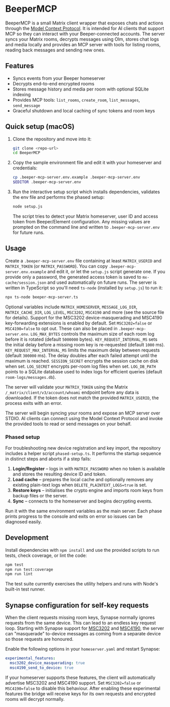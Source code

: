# BeeperMCP

BeeperMCP is a small Matrix client wrapper that exposes chats and actions through the [Model Context Protocol](https://github.com/openai/modelcontextprotocol). It is intended for AI clients that support MCP so they can interact with your Beeper-connected accounts. The server syncs your Matrix rooms, decrypts messages using Olm, stores chat logs and media locally and provides an MCP server with tools for listing rooms, reading back messages and sending new ones.

## Features

- Syncs events from your Beeper homeserver
- Decrypts end-to-end encrypted rooms
- Stores message history and media per room with optional SQLite indexing
- Provides MCP tools: `list_rooms`, `create_room`, `list_messages`, `send_message`
- Graceful shutdown and local caching of sync tokens and room keys

## Quick setup (macOS)

1. Clone the repository and move into it:

   ```bash
   git clone <repo-url>
   cd BeeperMCP
   ```

2. Copy the sample environment file and edit it with your homeserver and credentials:

   ```bash
   cp .beeper-mcp-server.env.example .beeper-mcp-server.env
   $EDITOR .beeper-mcp-server.env
   ```

3. Run the interactive setup script which installs dependencies, validates the env file and performs the phased setup:

   ```bash
   node setup.js
   ```

   The script tries to detect your Matrix homeserver, user ID and access token from Beeper/Element configuration. Any missing values are prompted on the command line and written to `.beeper-mcp-server.env` for future runs.

## Usage

Create a `.beeper-mcp-server.env` file containing at least `MATRIX_USERID` and `MATRIX_TOKEN` (or `MATRIX_PASSWORD`). You can copy `.beeper-mcp-server.env.example` and edit it, or let the `setup.js` script generate one. If you provide only a password, the generated access token is saved to `mx-cache/session.json` and used automatically on future runs. The server is written in TypeScript so you'll need `ts-node` (installed by `setup.js`) to run it:

```bash
npx ts-node beeper-mcp-server.ts
```

Optional variables include `MATRIX_HOMESERVER`, `MESSAGE_LOG_DIR`, `MATRIX_CACHE_DIR`, `LOG_LEVEL`, `MSC3202`, `MSC4190` and more (see the source file for details). Support for the MSC3202 device-masquerading and MSC4190 key-forwarding extensions is enabled by default. Set `MSC3202=false` or `MSC4190=false` to opt out. These can also be placed in `.beeper-mcp-server.env`.
`LOG_MAX_BYTES` controls the maximum size of each room log before it is rotated (default `5000000` bytes).
`KEY_REQUEST_INTERVAL_MS` sets the initial delay before a missing room key is re-requested (default `1000` ms). `KEY_REQUEST_MAX_INTERVAL_MS` limits the maximum delay between requests (default `300000` ms). The delay doubles after each failed attempt until the maximum is reached.
`SESSION_SECRET` encrypts the session cache on disk when set.
`LOG_SECRET` encrypts per-room log files when set.
`LOG_DB_PATH` points to a SQLite database used to index logs for efficient queries (default `room-logs/messages.db`).

The server will validate your `MATRIX_TOKEN` using the Matrix `/_matrix/client/v3/account/whoami` endpoint before any data is downloaded. If the token does not match the provided `MATRIX_USERID`, the process exits with an error.

The server will begin syncing your rooms and expose an MCP server over STDIO. AI clients can connect using the Model Context Protocol and invoke the provided tools to read or send messages on your behalf.

### Phased setup

For troubleshooting new device registration and key import, the repository
includes a helper script `phased-setup.ts`. It performs the startup sequence in
distinct steps and aborts if a step fails:

1. **Login/Register** – logs in with `MATRIX_PASSWORD` when no token is
   available and stores the resulting device ID and token.
2. **Load cache** – prepares the local cache and optionally removes any existing
   plain-text logs when `DELETE_PLAINTEXT_LOGS=true` is set.
3. **Restore keys** – initialises the crypto engine and imports room keys from
   backup files or the server.
4. **Sync** – connects to the homeserver and begins decrypting events.

Run it with the same environment variables as the main server. Each phase
prints progress to the console and exits on error so issues can be diagnosed
easily.

## Development

Install dependencies with `npm install` and use the provided scripts to run tests, check coverage, or lint the code:

```bash
npm test
npm run test:coverage
npm run lint
```

The test suite currently exercises the utility helpers and runs with Node's built-in test runner.

## Synapse configuration for self-key requests

When the client requests missing room keys, Synapse normally ignores requests
from the same device. This can lead to an endless key request loop. Starting
with Synapse support for [MSC3202](https://github.com/matrix-org/matrix-doc/pull/3202)
and [MSC4190](https://github.com/matrix-org/matrix-doc/pull/4190), the server
can "masquerade" to-device messages as coming from a separate device so those
requests are honoured.

Enable the following options in your `homeserver.yaml` and restart Synapse:

```yaml
experimental_features:
  msc3202_device_masquerading: true
  msc4190_send_to_device: true
```

If your homeserver supports these features, the client will automatically advertise MSC3202 and MSC4190 support. Set `MSC3202=false` or `MSC4190=false` to disable this behaviour. After enabling these experimental features the bridge will receive keys for its own requests and encrypted rooms will decrypt normally.
